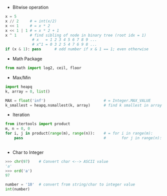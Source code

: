 * Bitwise operation
```python
x = 5
x // 2     # = int(x/2)
x << 1     # = x * 2
x << 1 | 1 # = x * 2 + 1
x ^ 1      # find sibling of node in binary tree (root idx = 1)
            # x   = 1 2 3 4 5 6 7 8 9 ...
            # x^1 = 0 3 2 5 4 7 6 9 8 ...
if (x & 1): pass      # odd number if x & 1 == 1; even otherwise
```

* Math Package
```python
from math import log2, ceil, floor
```

* Max/Min

```python
import heapq
k, array = 0, list()

MAX = float('inf')                          # = Integer.MAX_VALUE
k_smallest = heapq.nsmallest(k, array)      # find k smallest in array (详见source code)
```

* Iteration

```python
from itertools import product
m, n = 0, 0
for i, j in product(range(m), range(n)):    # = for i in range(m):
    pass                                    #       for j in range(n): 
    
```

* Char to Integer

```python
>>> chr(97)    # Convert char <--> ASCII value
'a'
>>> ord('a')
97

number = '10'  # convert from string/char to integer value
int(number)
```
